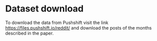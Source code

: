 # Dataset download
To download the data from Pushshift visit the link https://files.pushshift.io/reddit/ and download the posts of the months described in the paper.
